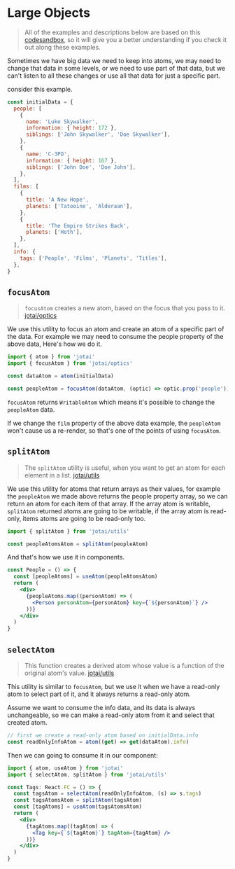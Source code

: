 # Large Objects

> All of the examples and descriptions below are based on this [codesandbox](https://codesandbox.io/s/zealous-sun-f2qnl?file=/src/App.tsx), so it will give you a better understanding if you check it out along these examples.

Sometimes we have big data we need to keep into atoms, we may need to change that data in some levels, or we need to use part of that data, but we can't listen to all these changes or use all that data for just a specific part.

consider this example.

```jsx
const initialData = {
  people: [
    {
      name: 'Luke Skywalker',
      information: { height: 172 },
      siblings: ['John Skywalker', 'Doe Skywalker'],
    },
    {
      name: 'C-3PO',
      information: { height: 167 },
      siblings: ['John Doe', 'Doe John'],
    },
  ],
  films: [
    {
      title: 'A New Hope',
      planets: ['Tatooine', 'Alderaan'],
    },
    {
      title: 'The Empire Strikes Back',
      planets: ['Hoth'],
    },
  ],
  info: {
    tags: ['People', 'Films', 'Planets', 'Titles'],
  },
}
```

## `focusAtom`

> `focusAtom` creates a new atom, based on the focus that you pass to it. [jotai/optics](../api/optics.md#focusatom)

We use this utility to focus an atom and create an atom of a specific part of the data. For example we may need to consume the people property of the above data, Here's how we do it.

```jsx
import { atom } from 'jotai'
import { focusAtom } from 'jotai/optics'

const dataAtom = atom(initialData)

const peopleAtom = focusAtom(dataAtom, (optic) => optic.prop('people'))
```

`focusAtom` returns `WritableAtom` which means it's possible to change the `peopleAtom` data.

If we change the `film` property of the above data example, the `peopleAtom` won't cause us a re-render, so that's one of the points of using `focusAtom`.

## `splitAtom`

> The `splitAtom` utility is useful, when you want to get an atom for each element in a list. [jotai/utils](../api/utils.md#splitatom)

We use this utility for atoms that return arrays as their values, for example the `peopleAtom` we made above returns the people property array, so we can return an atom for each item of that array. If the array atom is writable, `splitAtom` returned atoms are going to be writable, if the array atom is read-only, items atoms are going to be read-only too.

```jsx
import { splitAtom } from 'jotai/utils'

const peopleAtomsAtom = splitAtom(peopleAtom)
```

And that's how we use it in components.

```jsx
const People = () => {
  const [peopleAtoms] = useAtom(peopleAtomsAtom)
  return (
    <div>
      {peopleAtoms.map((personAtom) => (
        <Person personAtom={personAtom} key={`${personAtom}`} />
      ))}
    </div>
  )
}
```

## `selectAtom`

> This function creates a derived atom whose value is a function of the original atom's value. [jotai/utils](../api/utils.md#selectatom)

This utility is similar to `focusAtom`, but we use it when we have a read-only atom to select part of it, and it always returns a read-only atom.

Assume we want to consume the info data, and its data is always unchangeable, so we can make a read-only atom from it and select that created atom.

```jsx
// first we create a read-only atom based on initialData.info
const readOnlyInfoAtom = atom((get) => get(dataAtom).info)
```

Then we can going to consume it in our component:

```jsx
import { atom, useAtom } from 'jotai'
import { selectAtom, splitAtom } from 'jotai/utils'

const Tags: React.FC = () => {
  const tagsAtom = selectAtom(readOnlyInfoAtom, (s) => s.tags)
  const tagsAtomsAtom = splitAtom(tagsAtom)
  const [tagAtoms] = useAtom(tagsAtomsAtom)
  return (
    <div>
      {tagAtoms.map((tagAtom) => (
        <Tag key={`${tagAtom}`} tagAtom={tagAtom} />
      ))}
    </div>
  )
}
```
